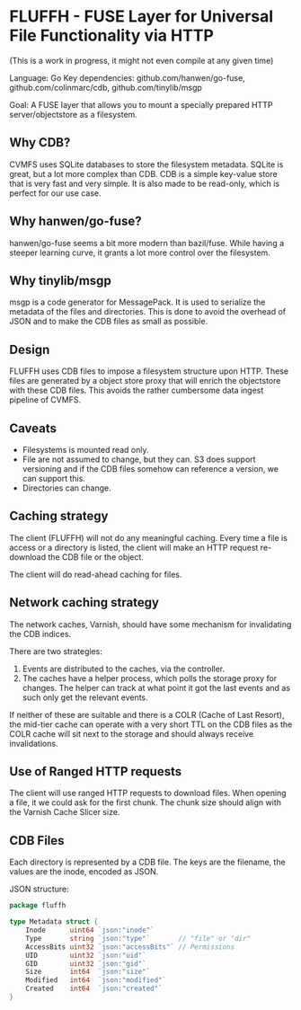 # FLUFFH - FUSE Layer for Universal File Functionality via HTTP

(This is a work in progress, it might not even compile at any given time)

Language: Go
Key dependencies: github.com/hanwen/go-fuse, github.com/colinmarc/cdb, github.com/tinylib/msgp

Goal: A FUSE layer that allows you to mount a specially prepared HTTP server/objectstore as a filesystem.

## Why CDB?

CVMFS uses SQLite databases to store the filesystem metadata. SQLite is great, but a lot more complex than CDB. CDB is
a simple key-value store that is very fast and very simple. It is also made to be read-only, which is perfect for our
use case.

## Why hanwen/go-fuse?

hanwen/go-fuse seems a bit more modern than bazil/fuse. While having a steeper learning curve, it grants a lot more
control over the filesystem.

## Why tinylib/msgp

msgp is a code generator for MessagePack. It is used to serialize the metadata of the files and directories. This is
done to avoid the overhead of JSON and to make the CDB files as small as possible.

## Design

FLUFFH uses CDB files to impose a filesystem structure upon HTTP. These files are generated by a object store
proxy that will enrich the objectstore with these CDB files. This avoids the rather
cumbersome data ingest pipeline of CVMFS.

## Caveats

* Filesystems is mounted read only.
* File are not assumed to change, but they can. S3 does support versioning and if the CDB files somehow can reference a
  version, we can support this.
* Directories can change.

## Caching strategy

The client (FLUFFH) will not do any meaningful caching. Every time a file is access or a directory is listed, the client
will make an HTTP request re-download the CDB file or the object.

The client will do read-ahead caching for files.

## Network caching strategy

The network caches, Varnish, should have some mechanism for invalidating the CDB indices.

There are two strategies:

1. Events are distributed to the caches, via the controller.
2. The caches have a helper process, which polls the storage proxy for changes. The helper can track at what point it
   got the last events and as such only get the relevant events.

If neither of these are suitable and there is a COLR (Cache of Last Resort), the mid-tier cache can operate with a
very short TTL on the CDB files as the COLR cache will sit next to the storage and should always receive invalidations.

## Use of Ranged HTTP requests

The client will use ranged HTTP requests to download files. When opening a file, it we could ask for the first chunk.
The chunk size should align with the Varnish Cache Slicer size.

## CDB Files

Each directory is represented by a CDB file. The keys are the filename, the values are the inode, encoded as JSON.

JSON structure:

```go 
package fluffh

type Metadata struct {
	Inode      uint64 `json:"inode"`
	Type       string `json:"type"`       // "file" or "dir"
	AccessBits uint32 `json:"accessBits"` // Permissions
	UID        uint32 `json:"uid"`
	GID        uint32 `json:"gid"`
	Size       int64  `json:"size"`
	Modified   int64  `json:"modified"`
	Created    int64  `json:"created"`
}

```